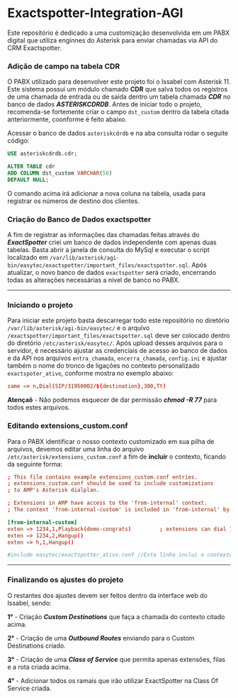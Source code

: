 # Exactspotter-Integration-AGI

Este repositório é dedicado a uma customização desenvolvida em um PABX digital que utiliza enginnes do Asterisk para enviar chamadas via API do CRM Exactspotter. 

### Adição de campo na tabela CDR

O PABX utilizado para desenvolver este projeto foi o Issabel com Asterisk 11. Este sistema possui um módulo chamado **CDR** que salva todos os registros de uma chamada de entrada ou de saída dentro um tabela chamada ***CDR*** no banco de dados ***ASTERISKCDRDB***. Antes de iniciar todo o projeto, recomenda-se fortemente criar o campo `dst_custom` dentro da tabela citada anteriormente, coonforme é feito abaixo.

Acessar o banco de dados `asteriskcdrdb` e na aba consulta rodar o seguite código:

```sql
USE asteriskcdrdb.cdr;

ALTER TABLE cdr
ADD COLUMN dst_custom VARCHAR(50) 
DEFAULT NULL;
```
O comando acima irá adicionar a nova coluna na tabela, usada para registrar os números de destino dos clientes.


### Criação do Banco de Dados exactspotter

A fim de registrar as informações das chamadas feitas através do ***ExactSpotter*** criei um banco de dados independente com apenas duas tabelas. Basta abrir a janela de consulta do MySql e executar o script localizado em `/var/lib/asterisk/agi-bin/easytec/exactspotter/important_files/exactspotter.sql`. Após atualizar, o novo banco de dados `exactspotter` será criado, encerrando todas as alterações necessárias a nível de banco no PABX.

___

### Iniciando o projeto

Para iniciar este projeto basta descarregar todo este repositório no diretório `/var/lib/asterisk/agi-bin/easytec/` e o arquivo `/exactspotter/important_files/exactspotter.sql` deve ser colocado dentro do diretório `/etc/asterisk/easytec/`. Após upload desses arquivos para o servidor, é necessário ajustar as credenciais de acesso ao banco de dados e da API nos arquivos `entra_chamada`, `encerra_chamada`, `config.ini` e ajustar também o nome do tronco de ligações no contexto personalizado `exactspoter_ativo`, conforme mostra no exemplo abaixo:

```conf
same => n,Dial(SIP/31950002/${destination},300,Tt)
```

**Atençaõ** - Não podemos esquecer de dar permissão ***chmod -R 77*** para todos estes arquivos.

### Editando extensions_custom.conf

Para o PABX identificar o nosso contexto customizado em sua pilha de arquivos, devemos editar uma linha do arquivo `/etc/asterisk/extensions_custom.conf` a fim de **incluir** o contexto, ficando da seguinte forma:

```conf
; This file contains example extensions_custom.conf entries.
; extensions_custom.conf should be used to include customizations
; to AMP's Asterisk dialplan.

; Extensions in AMP have access to the 'from-internal' context.
; The context 'from-internal-custom' is included in 'from-internal' by default

[from-internal-custom]
exten => 1234,1,Playback(demo-congrats)         ; extensions can dial 1234
exten => 1234,2,Hangup()
exten => h,1,Hangup()

#include easytec/exactspotter_ativo.conf //Esta linha inclui o contexto
```
___

### Finalizando os ajustes do projeto

O restantes dos ajustes devem ser feitos dentro da interface web do Issabel, sendo:

**1°** - Criação ***Custom Destinations*** que faça a chamada do contexto citado acima.

**2°** - Criação de uma ***Outbound Routes*** enviando para o Custom Destinations criado.

**3°** - Criação de uma ***Class of Service*** que permita apenas extensões, filas e a rota criada acima.

**4°** - Adicionar todos os ramais que irão utilizar ExactSpotter na Class Of Service criada.